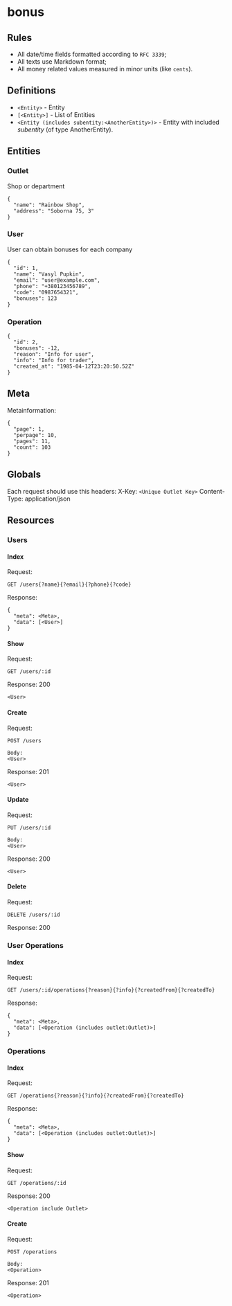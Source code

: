# bonus

## Rules
- All date/time fields formatted according to `RFC 3339`;
- All texts use Markdown format;
- All money related values measured in minor units (like `cents`).

## Definitions
- `<Entity>` - Entity
- `[<Entity>]` - List of Entities
- `<Entity (includes subentity:<AnotherEntity>)>` - Entity with included *subentity* (of type AnotherEntity).

## Entities

### Outlet
Shop or department
```
{
  "name": "Rainbow Shop",
  "address": "Soborna 75, 3"
}
```

### User
User can obtain bonuses for each company
```
{
  "id": 1,
  "name": "Vasyl Pupkin",
  "email": "user@example.com",
  "phone": "+380123456789",
  "code": "0987654321",
  "bonuses": 123
}
```

### Operation
```
{
  "id": 2,
  "bonuses": -12,
  "reason": "Info for user",
  "info": "Info for trader",
  "created_at": "1985-04-12T23:20:50.52Z"
}
```

## Meta
Metainformation:
```
{
  "page": 1,
  "perpage": 10,
  "pages": 11,
  "count": 103 
}
```

## Globals
Each request should use this headers:
X-Key: `<Unique Outlet Key>`
Content-Type: application/json

## Resources

### Users

#### Index
Request:
```
GET /users{?name}{?email}{?phone}{?code}
```

Response:
```
{
  "meta": <Meta>,
  "data": [<User>]
}
```

#### Show
Request:
```
GET /users/:id
```

Response: 200
```
<User>
```

#### Create
Request:
```
POST /users

Body:
<User>
```

Response: 201
```
<User>
```

#### Update
Request:
```
PUT /users/:id

Body:
<User>
```

Response: 200
```
<User>
```

#### Delete
Request:
```
DELETE /users/:id
```

Response: 200

### User Operations

#### Index
Request:
```
GET /users/:id/operations{?reason}{?info}{?createdFrom}{?createdTo}
```

Response:
```
{
  "meta": <Meta>,
  "data": [<Operation (includes outlet:Outlet)>]
}
```

### Operations

#### Index
Request:
```
GET /operations{?reason}{?info}{?createdFrom}{?createdTo}
```

Response:
```
{
  "meta": <Meta>,
  "data": [<Operation (includes outlet:Outlet)>]
}
```

#### Show
Request:
```
GET /operations/:id
```

Response: 200
```
<Operation include Outlet>
```

#### Create
Request:
```
POST /operations

Body:
<Operation>
```

Response: 201
```
<Operation>
```
